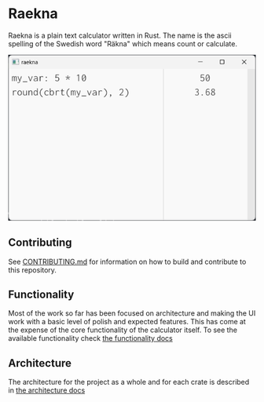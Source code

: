 # Raekna

Raekna is a plain text calculator written in Rust. The name is the ascii spelling of the Swedish word "Räkna" which means count or calculate.

![Application screenshot](/docs/images/raekna.png "Application screenshot")

## Contributing

See [CONTRIBUTING.md](CONTRIBUTING.md) for information on how to build and contribute to this repository.

## Functionality

Most of the work so far has been focused on architecture and making the UI work with a basic level of polish and expected features. This has come at the expense of the core functionality of the calculator itself. To see the available functionality check [the functionality docs](docs/functionality.md)

## Architecture

The architecture for the project as a whole and for each crate is described in [the architecture docs](docs/architecture.md)